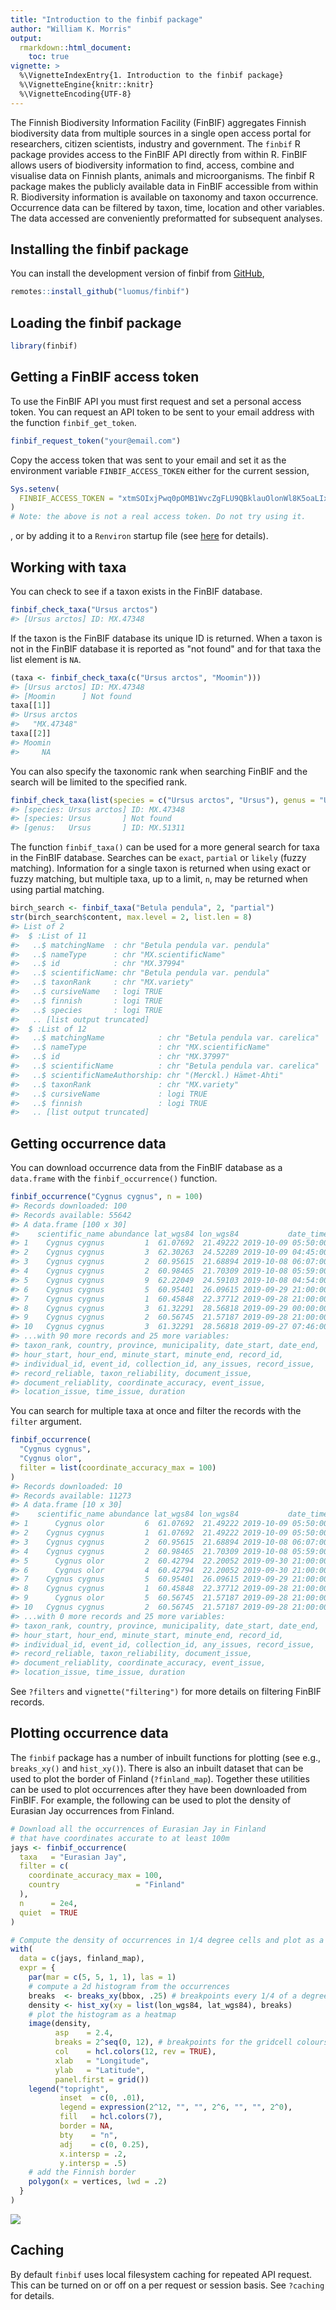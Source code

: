 ```yaml
---
title: "Introduction to the finbif package"
author: "William K. Morris"
output: 
  rmarkdown::html_document:
    toc: true
vignette: >
  %\VignetteIndexEntry{1. Introduction to the finbif package}
  %\VignetteEngine{knitr::knitr}
  %\VignetteEncoding{UTF-8}
---
```



The Finnish Biodiversity Information Facility (FinBIF) aggregates Finnish
biodiversity data from multiple sources in a single open access portal for
researchers, citizen scientists, industry and government. The `finbif` R
package provides access to the FinBIF API directly from within R. FinBIF allows
users of biodiversity information to find, access, combine and visualise data on
Finnish plants, animals and microorganisms. The finbif R package makes the
publicly available data in FinBIF accessible from within R. Biodiversity
information is available on taxonomy and taxon occurrence. Occurrence data can
be filtered by taxon, time, location and other variables. The data accessed are
conveniently preformatted for subsequent analyses.

## Installing the finbif package
You can install the development version of finbif from
[GitHub](https://github.com),

```r
remotes::install_github("luomus/finbif")
```

## Loading the finbif package

```r
library(finbif)
```

## Getting a FinBIF access token
To use the FinBIF API you must first request and set a personal access token.
You can request an API token to be sent to your email address with the function
`finbif_get_token`.

```r
finbif_request_token("your@email.com")
```

Copy the access token that was sent to your email and set it as the environment
variable `FINBIF_ACCESS_TOKEN` either for the current session,

```r
Sys.setenv(
  FINBIF_ACCESS_TOKEN = "xtmSOIxjPwq0pOMB1WvcZgFLU9QBklauOlonWl8K5oaLIx8RniJLrvcJU4v9H7Et"
)
# Note: the above is not a real access token. Do not try using it.
```
, or by adding it to a `Renviron` startup file (see
[here](https://rviews.rstudio.com/2017/04/19/r-for-enterprise-understanding-r-s-startup/)
for details).

## Working with taxa
You can check to see if a taxon exists in the FinBIF database.

```r
finbif_check_taxa("Ursus arctos")
#> [Ursus arctos] ID: MX.47348
```

If the taxon is the FinBIF database its unique ID is returned. When a taxon is
not in the FinBIF database it is reported as "not found" and for that taxa the
list element is `NA`.

```r
(taxa <- finbif_check_taxa(c("Ursus arctos", "Moomin")))
#> [Ursus arctos] ID: MX.47348
#> [Moomin      ] Not found
taxa[[1]]
#> Ursus arctos 
#>   "MX.47348"
taxa[[2]]
#> Moomin 
#>     NA
```

You can also specify the taxonomic rank when searching FinBIF and the search
will be limited to the specified rank.

```r
finbif_check_taxa(list(species = c("Ursus arctos", "Ursus"), genus = "Ursus"))
#> [species: Ursus arctos] ID: MX.47348
#> [species: Ursus       ] Not found
#> [genus:   Ursus       ] ID: MX.51311
```

The function `finbif_taxa()` can be used for a more general search for taxa in 
the FinBIF database. Searches can be `exact`, `partial` or `likely` (fuzzy
matching). Information for a single taxon is returned when using exact or fuzzy
matching, but multiple taxa, up to a limit, `n`, may be returned when using
partial matching.

```r
birch_search <- finbif_taxa("Betula pendula", 2, "partial")
str(birch_search$content, max.level = 2, list.len = 8)
#> List of 2
#>  $ :List of 11
#>   ..$ matchingName  : chr "Betula pendula var. pendula"
#>   ..$ nameType      : chr "MX.scientificName"
#>   ..$ id            : chr "MX.37994"
#>   ..$ scientificName: chr "Betula pendula var. pendula"
#>   ..$ taxonRank     : chr "MX.variety"
#>   ..$ cursiveName   : logi TRUE
#>   ..$ finnish       : logi TRUE
#>   ..$ species       : logi TRUE
#>   .. [list output truncated]
#>  $ :List of 12
#>   ..$ matchingName            : chr "Betula pendula var. carelica"
#>   ..$ nameType                : chr "MX.scientificName"
#>   ..$ id                      : chr "MX.37997"
#>   ..$ scientificName          : chr "Betula pendula var. carelica"
#>   ..$ scientificNameAuthorship: chr "(Merckl.) Hämet-Ahti"
#>   ..$ taxonRank               : chr "MX.variety"
#>   ..$ cursiveName             : logi TRUE
#>   ..$ finnish                 : logi TRUE
#>   .. [list output truncated]
```

## Getting occurrence data
You can download occurrence data from the FinBIF database as a `data.frame` with
the `finbif_occurrence()` function.

```r
finbif_occurrence("Cygnus cygnus", n = 100)
#> Records downloaded: 100
#> Records available: 55642
#> A data.frame [100 x 30]
#>    scientific_name abundance lat_wgs84 lon_wgs84           date_time
#> 1    Cygnus cygnus         1  61.07692  21.49222 2019-10-09 05:50:00
#> 2    Cygnus cygnus         3  62.30263  24.52289 2019-10-09 04:45:00
#> 3    Cygnus cygnus         2  60.95615  21.68894 2019-10-08 06:07:00
#> 4    Cygnus cygnus         2  60.98465  21.70309 2019-10-08 05:59:00
#> 5    Cygnus cygnus         9  62.22049  24.59103 2019-10-08 04:54:00
#> 6    Cygnus cygnus         5  60.95401  26.09615 2019-09-29 21:00:00
#> 7    Cygnus cygnus         1  60.45848  22.37712 2019-09-28 21:00:00
#> 8    Cygnus cygnus         3  61.32291  28.56818 2019-09-29 00:00:00
#> 9    Cygnus cygnus         2  60.56745  21.57187 2019-09-28 21:00:00
#> 10   Cygnus cygnus         3  61.32291  28.56818 2019-09-27 07:46:00
#> ...with 90 more records and 25 more variables:
#> taxon_rank, country, province, municipality, date_start, date_end,
#> hour_start, hour_end, minute_start, minute_end, record_id,
#> individual_id, event_id, collection_id, any_issues, record_issue,
#> record_reliable, taxon_reliability, document_issue,
#> document_reliablity, coordinate_accuracy, event_issue,
#> location_issue, time_issue, duration
```

You can search for multiple taxa at once and filter the records with the
`filter` argument.

```r
finbif_occurrence(
  "Cygnus cygnus", 
  "Cygnus olor",
  filter = list(coordinate_accuracy_max = 100)
)
#> Records downloaded: 10
#> Records available: 11273
#> A data.frame [10 x 30]
#>    scientific_name abundance lat_wgs84 lon_wgs84           date_time
#> 1      Cygnus olor         6  61.07692  21.49222 2019-10-09 05:50:00
#> 2    Cygnus cygnus         1  61.07692  21.49222 2019-10-09 05:50:00
#> 3    Cygnus cygnus         2  60.95615  21.68894 2019-10-08 06:07:00
#> 4    Cygnus cygnus         2  60.98465  21.70309 2019-10-08 05:59:00
#> 5      Cygnus olor         2  60.42794  22.20052 2019-09-30 21:00:00
#> 6      Cygnus olor         4  60.42794  22.20052 2019-09-30 21:00:00
#> 7    Cygnus cygnus         5  60.95401  26.09615 2019-09-29 21:00:00
#> 8    Cygnus cygnus         1  60.45848  22.37712 2019-09-28 21:00:00
#> 9      Cygnus olor         5  60.56745  21.57187 2019-09-28 21:00:00
#> 10   Cygnus cygnus         2  60.56745  21.57187 2019-09-28 21:00:00
#> ...with 0 more records and 25 more variables:
#> taxon_rank, country, province, municipality, date_start, date_end,
#> hour_start, hour_end, minute_start, minute_end, record_id,
#> individual_id, event_id, collection_id, any_issues, record_issue,
#> record_reliable, taxon_reliability, document_issue,
#> document_reliablity, coordinate_accuracy, event_issue,
#> location_issue, time_issue, duration
```

See `?filters` and `vignette("filtering")` for more details on filtering FinBIF
records.

## Plotting occurrence data
The `finbif` package has a number of inbuilt functions for plotting (see e.g.,
`breaks_xy()` and `hist_xy()`). There is also an inbuilt dataset that can be
used to plot the border of Finland (`?finland_map`). Together these utilities
can be used to plot occurrences after they have been downloaded from FinBIF. For
example, the following can be used to plot the density of Eurasian Jay
occurrences from Finland.

```r
# Download all the occurrences of Eurasian Jay in Finland
# that have coordinates accurate to at least 100m
jays <- finbif_occurrence(
  taxa   = "Eurasian Jay",
  filter = c(
    coordinate_accuracy_max = 100,
    country                 = "Finland"
  ),
  n      = 2e4,
  quiet  = TRUE
)

# Compute the density of occurrences in 1/4 degree cells and plot as a heatmap
with(
  data = c(jays, finland_map),
  expr = {
    par(mar = c(5, 5, 1, 1), las = 1)
    # compute a 2d histogram from the occurrences
    breaks  <- breaks_xy(bbox, .25) # breakpoints every 1/4 of a degree
    density <- hist_xy(xy = list(lon_wgs84, lat_wgs84), breaks)
    # plot the histogram as a heatmap
    image(density,
          asp    = 2.4,
          breaks = 2^seq(0, 12), # breakpoints for the gridcell colours
          col    = hcl.colors(12, rev = TRUE),
          xlab   = "Longitude",
          ylab   = "Latitude",
          panel.first = grid())
    legend("topright",
           inset  = c(0, .01),
           legend = expression(2^12, "", "", 2^6, "", "", 2^0),
           fill   = hcl.colors(7),
           border = NA,
           bty    = "n",
           adj    = c(0, 0.25), 
           x.intersp = .2,
           y.intersp = .5)
    # add the Finnish border
    polygon(x = vertices, lwd = .2)
  }
)
```

![](figure/plot-occurrences-1.png)

## Caching
By default `finbif` uses local filesystem caching for repeated API request. This
can be turned on or off on a per request or session basis. See `?caching` for
details.
